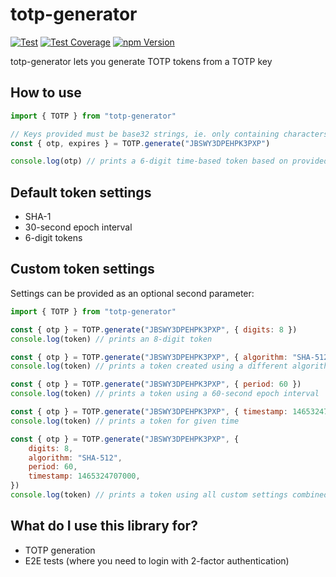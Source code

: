 # totp-generator

[![Test](https://github.com/bellstrand/totp-generator/workflows/Test/badge.svg)](https://github.com/bellstrand/totp-generator/actions?query=workflow%3ATest)
[![Test Coverage](https://api.codeclimate.com/v1/badges/5ea846f544cbf46ffcee/test_coverage)](https://codeclimate.com/github/bellstrand/totp-generator/test_coverage)
[![npm Version](https://img.shields.io/npm/v/totp-generator.svg)](https://www.npmjs.com/package/totp-generator)

totp-generator lets you generate TOTP tokens from a TOTP key

## How to use

```javascript
import { TOTP } from "totp-generator"

// Keys provided must be base32 strings, ie. only containing characters matching (A-Z, 2-7, =).
const { otp, expires } = TOTP.generate("JBSWY3DPEHPK3PXP")

console.log(otp) // prints a 6-digit time-based token based on provided key and current time
```

## Default token settings

- SHA-1
- 30-second epoch interval
- 6-digit tokens

## Custom token settings

Settings can be provided as an optional second parameter:

```javascript
import { TOTP } from "totp-generator"

const { otp } = TOTP.generate("JBSWY3DPEHPK3PXP", { digits: 8 })
console.log(token) // prints an 8-digit token

const { otp } = TOTP.generate("JBSWY3DPEHPK3PXP", { algorithm: "SHA-512" })
console.log(token) // prints a token created using a different algorithm

const { otp } = TOTP.generate("JBSWY3DPEHPK3PXP", { period: 60 })
console.log(token) // prints a token using a 60-second epoch interval

const { otp } = TOTP.generate("JBSWY3DPEHPK3PXP", { timestamp: 1465324707000 })
console.log(token) // prints a token for given time

const { otp } = TOTP.generate("JBSWY3DPEHPK3PXP", {
	digits: 8,
	algorithm: "SHA-512",
	period: 60,
	timestamp: 1465324707000,
})
console.log(token) // prints a token using all custom settings combined
```

## What do I use this library for?

- TOTP generation
- E2E tests (where you need to login with 2-factor authentication)
